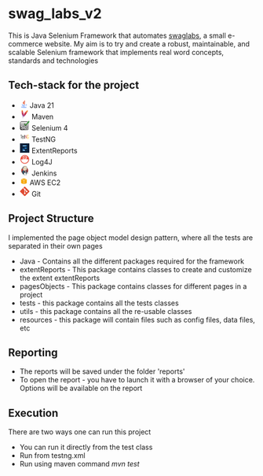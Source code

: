 # swag_labs_v2

This is Java Selenium Framework that automates [swaglabs](https://www.saucedemo.com/v1/index.html), a small e-commerce website. My aim is to try and create a robust, maintainable, and scalable Selenium framework that implements real word concepts, standards and technologies

## Tech-stack for the project

- ![Java 21](./src/main/java/com/saucedemo/icons/java.png) Java 21
- ![Maven](./src/main/java/com/saucedemo/icons/Maven.png) Maven
- ![Selenium 4](./src/main/java/com/saucedemo/icons/Selenium.png) Selenium 4
- ![TestNG](./src/main/java/com/saucedemo/icons/TestNG.png) TestNG
- ![ExtentReports](./src/main/java/com/saucedemo/icons/ExtentReports.png) ExtentReports
- ![Log4J](./src/main/java/com/saucedemo/icons/Log4J.png) Log4J
- ![Jenkins](./src/main/java/com/saucedemo/icons/Jenkins.png) Jenkins
- ![AWS EC2](./src/main/java/com/saucedemo/icons/social.png) AWS EC2
- ![Git-flow](./src/main/java/com/saucedemo/icons/git.png) Git

## Project Structure

I implemented the page object model design pattern, where all the tests are separated in their own pages

- Java - Contains all the different packages required for the framework
- extentReports - This package contains classes to create and customize the extent extentReports
- pagesObjects - This package contains classes for different pages in a project
- tests - this package contains all the tests classes
- utils - this package contains all the re-usable classes
- resources - this package will contain files such as config files, data files, etc

## Reporting

- The reports will be saved under the folder 'reports'
- To open the report - you have to launch it with a browser of your choice. Options will be available on the report

## Execution

There are two ways one can run this project

- You can run it directly from the test class
- Run from testng.xml
- Run using maven command _mvn test_
